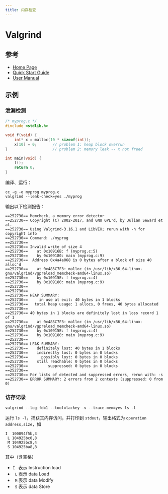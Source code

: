 ```yaml
---
title: 内存检查
---
```


# Valgrind

## 参考

- [Home Page](https://www.valgrind.org)
- [Quick Start Guide](https://www.valgrind.org/docs/manual/quick-start.html)
- [User Manual](https://www.valgrind.org/docs/manual/manual.html)

## 示例

### 泄漏检测

```c
/* myprog.c */
#include <stdlib.h>

void f(void) {
    int* x = malloc(10 * sizeof(int));
    x[10] = 0;       // problem 1: heap block overrun
}                    // problem 2: memory leak -- x not freed

int main(void) {
    f();
    return 0;
}
```

编译、运行：

```shell
cc -g -o myprog myprog.c
valgrind --leak-check=yes ./myprog                                                   
```

输出以下检测报告：

```
==252730== Memcheck, a memory error detector
==252730== Copyright (C) 2002-2017, and GNU GPL'd, by Julian Seward et al.
==252730== Using Valgrind-3.16.1 and LibVEX; rerun with -h for copyright info
==252730== Command: ./myprog
==252730== 
==252730== Invalid write of size 4
==252730==    at 0x10916B: f (myprog.c:5)
==252730==    by 0x109180: main (myprog.c:9)
==252730==  Address 0x4a4a068 is 0 bytes after a block of size 40 alloc'd
==252730==    at 0x483C7F3: malloc (in /usr/lib/x86_64-linux-gnu/valgrind/vgpreload_memcheck-amd64-linux.so)
==252730==    by 0x10915E: f (myprog.c:4)
==252730==    by 0x109180: main (myprog.c:9)
==252730== 
==252730== 
==252730== HEAP SUMMARY:
==252730==     in use at exit: 40 bytes in 1 blocks
==252730==   total heap usage: 1 allocs, 0 frees, 40 bytes allocated
==252730== 
==252730== 40 bytes in 1 blocks are definitely lost in loss record 1 of 1
==252730==    at 0x483C7F3: malloc (in /usr/lib/x86_64-linux-gnu/valgrind/vgpreload_memcheck-amd64-linux.so)
==252730==    by 0x10915E: f (myprog.c:4)
==252730==    by 0x109180: main (myprog.c:9)
==252730== 
==252730== LEAK SUMMARY:
==252730==    definitely lost: 40 bytes in 1 blocks
==252730==    indirectly lost: 0 bytes in 0 blocks
==252730==      possibly lost: 0 bytes in 0 blocks
==252730==    still reachable: 0 bytes in 0 blocks
==252730==         suppressed: 0 bytes in 0 blocks
==252730== 
==252730== For lists of detected and suppressed errors, rerun with: -s
==252730== ERROR SUMMARY: 2 errors from 2 contexts (suppressed: 0 from 0)
```

### 访存记录

```
valgrind --log-fd=1 --tool=lackey -v --trace-mem=yes ls -l
```

运行 `ls -l`，捕获其内存访问，并打印到 `stdout`，输出格式为 `operation address,size`，如

```
I  100094f5b,3
 L 104925bc0,8
 M 104925bc8,4
 S 104925ba8,8
```

其中（含空格）
- `I ` 表示 Instruction load
- ` L` 表示 data Load
- ` M` 表示 data Modify
- ` S` 表示 data Store
